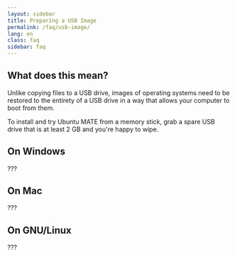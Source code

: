 ```yaml
---
layout: sidebar
title: Preparing a USB Image
permalink: /faq/usb-image/
lang: en
class: faq
sidebar: faq
---
```


## What does this mean?

Unlike copying files to a USB drive, images of operating systems need to be restored
to the entirety of a USB drive in a way that allows your computer to boot from them.

To install and try Ubuntu MATE from a memory stick, grab a spare USB drive that is
at least 2 GB and you're happy to wipe.


## On Windows

???


## On Mac

???


## On GNU/Linux

???
